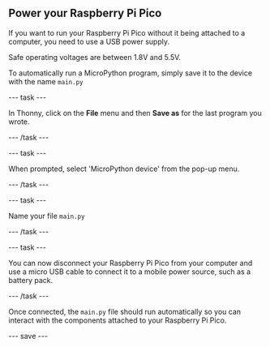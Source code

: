## Power your Raspberry Pi Pico

If you want to run your Raspberry Pi Pico without it being attached to a computer, you need to use a USB power supply.

Safe operating voltages are between 1.8V and 5.5V.

To automatically run a MicroPython program, simply save it to the device with the name `main.py`

\--- task ---

In Thonny, click on the **File** menu and then **Save as** for the last program you wrote.

\--- /task ---

\--- task ---

When prompted, select 'MicroPython device' from the pop-up menu.

\--- /task ---

\--- task ---

Name your file `main.py`

\--- /task ---

\--- task ---

You can now disconnect your Raspberry Pi Pico from your computer and use a micro USB cable to connect it to a mobile power source, such as a battery pack.

\--- /task ---

Once connected, the `main.py` file should run automatically so you can interact with the components attached to your Raspberry Pi Pico.

\--- save ---
